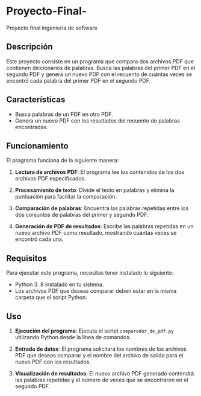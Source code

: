 # Proyecto-Final-
Proyecto final ingeniería de software

## Descripción
Este proyecto consiste en un programa que compara dos archivos PDF que contienen diccionarios de palabras. Busca las palabras del primer PDF en el segundo PDF y genera un nuevo PDF con el recuento de cuántas veces se encontró cada palabra del primer PDF en el segundo PDF. 

## Características
- Busca palabras de un PDF en otro PDF.
- Genera un nuevo PDF con los resultados del recuento de palabras encontradas.


## Funcionamiento

El programa funciona de la siguiente manera:

1. **Lectura de archivos PDF**: El programa lee los contenidos de los dos archivos PDF especificados.
   
2. **Procesamiento de texto**: Divide el texto en palabras y elimina la puntuación para facilitar la comparación.

3. **Comparación de palabras**: Encuentra las palabras repetidas entre los dos conjuntos de palabras del primer y segundo PDF.

4. **Generación de PDF de resultados**: Escribe las palabras repetidas en un nuevo archivo PDF como resultado, mostrando cuántas veces se encontró cada una.

## Requisitos

Para ejecutar este programa, necesitas tener instalado lo siguiente:

- Python 3. 8 instalado en tu sistema.
- Los archivos PDF que deseas comparar deben estar en la misma carpeta que el script Python.

## Uso

1. **Ejecución del programa**: Ejecuta el script `comparador_de_pdf.py` utilizando Python desde la línea de comandos.

2. **Entrada de datos**: El programa solicitará los nombres de los archivos PDF que deseas comparar y el nombre del archivo de salida para el nuevo PDF con los resultados.

3. **Visualización de resultados**: El nuevo archivo PDF generado contendrá las palabras repetidas y el número de veces que se encontraron en el segundo PDF. 
